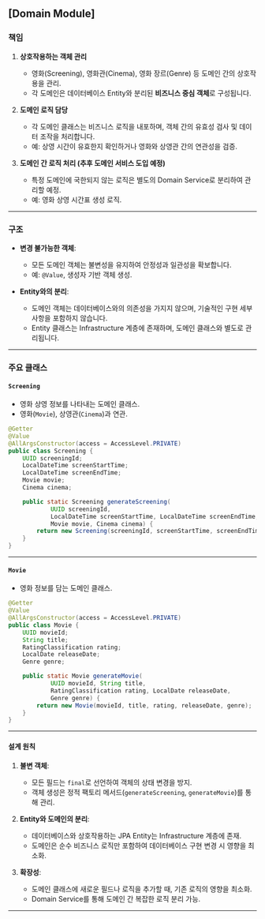 ## [Domain Module]

### 책임

1. **상호작용하는 객체 관리**
    - 영화(Screening), 영화관(Cinema), 영화 장르(Genre) 등 도메인 간의 상호작용을 관리.
    - 각 도메인은 데이터베이스 Entity와 분리된 **비즈니스 중심 객체**로 구성됩니다.

2. **도메인 로직 담당**
    - 각 도메인 클래스는 비즈니스 로직을 내포하며, 객체 간의 유효성 검사 및 데이터 조작을 처리합니다.
    - 예: 상영 시간이 유효한지 확인하거나 영화와 상영관 간의 연관성을 검증.

3. **도메인 간 로직 처리 (추후 도메인 서비스 도입 예정)**
    - 특정 도메인에 국한되지 않는 로직은 별도의 Domain Service로 분리하여 관리할 예정.
    - 예: 영화 상영 시간표 생성 로직.

---

### 구조

- **변경 불가능한 객체**:
    - 모든 도메인 객체는 불변성을 유지하여 안정성과 일관성을 확보합니다.
    - 예: `@Value`, 생성자 기반 객체 생성.

- **Entity와의 분리**:
    - 도메인 객체는 데이터베이스와의 의존성을 가지지 않으며, 기술적인 구현 세부사항을 포함하지 않습니다.
    - Entity 클래스는 Infrastructure 계층에 존재하며, 도메인 클래스와 별도로 관리됩니다.

---

### 주요 클래스

#### **`Screening`**
- 영화 상영 정보를 나타내는 도메인 클래스.
- 영화(`Movie`), 상영관(`Cinema`)과 연관.

```java
@Getter
@Value
@AllArgsConstructor(access = AccessLevel.PRIVATE)
public class Screening {
    UUID screeningId;
    LocalDateTime screenStartTime;
    LocalDateTime screenEndTime;
    Movie movie;
    Cinema cinema;

    public static Screening generateScreening(
            UUID screeningId,
            LocalDateTime screenStartTime, LocalDateTime screenEndTime,
            Movie movie, Cinema cinema) {
        return new Screening(screeningId, screenStartTime, screenEndTime, movie, cinema);
    }
}
```

---

#### **`Movie`**
- 영화 정보를 담는 도메인 클래스.

```java
@Getter
@Value
@AllArgsConstructor(access = AccessLevel.PRIVATE)
public class Movie {
    UUID movieId;
    String title;
    RatingClassification rating;
    LocalDate releaseDate;
    Genre genre;

    public static Movie generateMovie(
            UUID movieId, String title,
            RatingClassification rating, LocalDate releaseDate,
            Genre genre) {
        return new Movie(movieId, title, rating, releaseDate, genre);
    }
}
```

---

#### **설계 원칙**
1. **불변 객체**:
    - 모든 필드는 `final`로 선언하여 객체의 상태 변경을 방지.
    - 객체 생성은 정적 팩토리 메서드(`generateScreening`, `generateMovie`)를 통해 관리.

2. **Entity와 도메인의 분리**:
    - 데이터베이스와 상호작용하는 JPA Entity는 Infrastructure 계층에 존재.
    - 도메인은 순수 비즈니스 로직만 포함하여 데이터베이스 구현 변경 시 영향을 최소화.

3. **확장성**:
    - 도메인 클래스에 새로운 필드나 로직을 추가할 때, 기존 로직의 영향을 최소화.
    - Domain Service를 통해 도메인 간 복잡한 로직 분리 가능.

---
